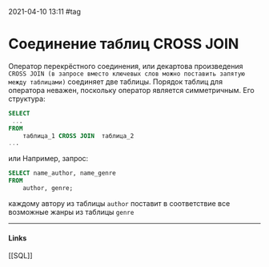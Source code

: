 2021-04-10 13:11
#tag
# Соединение таблиц CROSS JOIN
Оператор перекрёстного соединения, или декартова произведения `CROSS JOIN (в запросе вместо ключевых слов можно поставить запятую между таблицами)` соединяет две таблицы. Порядок таблиц для оператора неважен, поскольку оператор является симметричным. Его структура:
```sql
SELECT
 ...
FROM
    таблица_1 CROSS JOIN  таблица_2
...
```
или
Например, запрос:
```sql
SELECT name_author, name_genre
FROM 
    author, genre;
```
каждому автору из таблицы `author` поставит в соответствие все возможные жанры из таблицы `genre`
_____________
#### Links
[[SQL]]